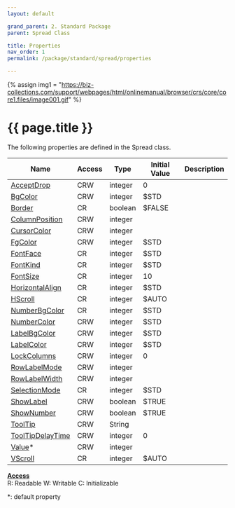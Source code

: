```yaml
---
layout: default

grand_parent: 2. Standard Package
parent: Spread Class

title: Properties
nav_order: 1
permalink: /package/standard/spread/properties

---
```

{% assign img1 = "https://biz-collections.com/support/webpages/html/onlinemanual/browser/crs/core/core1.files/image001.gif" %}


# {{ page.title }}

The following properties are defined in the Spread class.

|Name       | Access | Type   | Initial Value | Description |
|----------	|--------|--------|---------------|-------------|
|[AcceptDrop](/package/standard/spread/properties/acceptdrop) | CRW | integer | 0 | |
|[BgColor](/package/standard/spread/properties/bgcolor) | CRW | integer | $STD | |
|[Border](/package/standard/spread/properties/border) | CR | boolean | $FALSE | |
|[ColumnPosition](/package/standard/spread/properties/columnPosition) | CRW | integer |  | |
|[CursorColor](/package/standard/spread/properties/cursorcolor) | CRW | integer |  | |
|[FgColor](/package/standard/spread/properties/fgcolor) | CRW | integer | $STD | |
|[FontFace](/package/standard/spread/properties/fontface) | CR | integer | $STD | |
|[FontKind](/package/standard/spread/properties/fontkind) | CR | integer | $STD | |
|[FontSize](/package/standard/spread/properties/fontsize) | CR | integer | 10 | |
|[HorizontalAlign](/package/standard/spread/properties/horizontalAlign) | CR | integer | $STD | |
|[HScroll](/package/standard/spread/properties/hscroll) | CR | integer | $AUTO | |
|[NumberBgColor](/package/standard/spread/properties/numberbgcolor) | CR | integer | $STD | |
|[NumberColor](/package/standard/spread/properties/numbercolor) | CRW | integer | $STD | |
|[LabelBgColor](/package/standard/spread/properties/labelbgcolor) | CRW | integer | $STD | |
|[LabelColor](/package/standard/spread/properties/labelcolor) | CRW | integer | $STD | |
|[LockColumns](/package/standard/spread/properties/lockcolumns) | CRW | integer | 0 | |
|[RowLabelMode](/package/standard/spread/properties/rowlabelmode) | CRW | integer |  | |
|[RowLabelWidth](/package/standard/spread/properties/rowlabelwidth) | CRW | integer |  | |
|[SelectionMode](/package/standard/spread/properties/selectionMode) | CR | integer | $STD | |
|[ShowLabel](/package/standard/spread/properties/showlabel) | CRW | boolean | $TRUE | |
|[ShowNumber](/package/standard/spread/properties/shownumber) | CRW | boolean | $TRUE | |
|[ToolTip](/package/standard/spread/properties/tooltip) | CRW | String |  | |
|[ToolTipDelayTime](/package/standard/spread/properties/tooltipdelaytime) | CRW | integer | 0 | |
|[Value](/package/standard/spread/properties/value)* | CRW | integer |  | |
|[VScroll](/package/standard/spread/properties/vscroll) | CR | integer | $AUTO | |

<u><b>Access</b></u><br>
R: Readable
W: Writable
C: Initializable

*: default property
